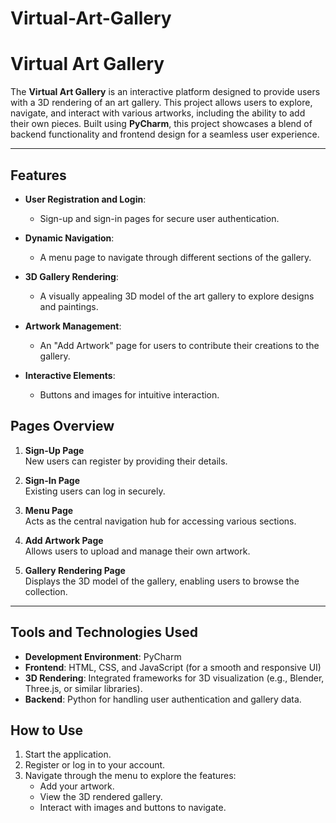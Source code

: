 # Virtual-Art-Gallery


# Virtual Art Gallery

The **Virtual Art Gallery** is an interactive platform designed to provide users with a 3D rendering of an art gallery. This project allows users to explore, navigate, and interact with various artworks, including the ability to add their own pieces. Built using **PyCharm**, this project showcases a blend of backend functionality and frontend design for a seamless user experience.

---

## Features

- **User Registration and Login**:  
  - Sign-up and sign-in pages for secure user authentication.

- **Dynamic Navigation**:  
  - A menu page to navigate through different sections of the gallery.

- **3D Gallery Rendering**:  
  - A visually appealing 3D model of the art gallery to explore designs and paintings.

- **Artwork Management**:  
  - An "Add Artwork" page for users to contribute their creations to the gallery.

- **Interactive Elements**:  
  - Buttons and images for intuitive interaction.


## Pages Overview

1. **Sign-Up Page**  
   New users can register by providing their details.

2. **Sign-In Page**  
   Existing users can log in securely.

3. **Menu Page**  
   Acts as the central navigation hub for accessing various sections.

4. **Add Artwork Page**  
   Allows users to upload and manage their own artwork.

5. **Gallery Rendering Page**  
   Displays the 3D model of the gallery, enabling users to browse the collection.

---

## Tools and Technologies Used

- **Development Environment**: PyCharm  
- **Frontend**: HTML, CSS, and JavaScript (for a smooth and responsive UI)  
- **3D Rendering**: Integrated frameworks for 3D visualization (e.g., Blender, Three.js, or similar libraries).  
- **Backend**: Python for handling user authentication and gallery data.  



## How to Use
1. Start the application.
2. Register or log in to your account.
3. Navigate through the menu to explore the features:
   - Add your artwork.
   - View the 3D rendered gallery.
   - Interact with images and buttons to navigate.


